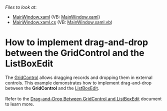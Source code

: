 <!-- default file list -->
*Files to look at*:

* [MainWindow.xaml](./CS/MainWindow.xaml) (VB: [MainWindow.xaml](./VB/MainWindow.xaml))
* [MainWindow.xaml.cs](./CS/MainWindow.xaml.cs) (VB: [MainWindow.xaml.vb](./VB/MainWindow.xaml.vb))
<!-- default file list end -->
# How to implement drag-and-drop between the GridControl and the ListBoxEdit


The <a href="https://documentation.devexpress.com/WPF/6084/Controls-and-Libraries/Data-Grid">GridControl</a> allows dragging records and dropping them in external controls. This example demonstrates how to implement drag-and-drop between the <strong>GridControl</strong> and the <a href="https://documentation.devexpress.com/WPF/7916/Controls-and-Libraries/Data-Editors/Editor-Types/ListBoxEdit">ListBoxEdit</a>.<br><br>Refer to the <a href="https://documentation.devexpress.com/WPF/119301/Controls-and-Libraries/Data-Grid/Drag-and-Drop/Drag-and-Drop-Between-GridControl-and-ListBoxEdit">Drag-and-Drop Between GridControl and ListBoxEdit</a> document to learn more.

<br/>


